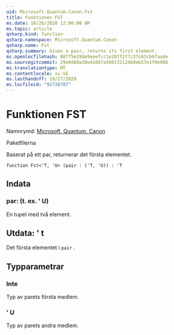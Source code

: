 ```yaml
---
uid: Microsoft.Quantum.Canon.Fst
title: Funktionen FST
ms.date: 10/26/2020 12:00:00 AM
ms.topic: article
qsharp.kind: function
qsharp.namespace: Microsoft.Quantum.Canon
qsharp.name: Fst
qsharp.summary: Given a pair, returns its first element.
ms.openlocfilehash: 88ff5e29de9eeefcc1e207f277c37c63cb0faade
ms.sourcegitcommit: 29e0d88a30e4166fa580132124b0eb57e1f0e986
ms.translationtype: MT
ms.contentlocale: sv-SE
ms.lasthandoff: 10/27/2020
ms.locfileid: "92728707"
---
```

# <a name="fst-function"></a>Funktionen FST

Namnrymd: [Microsoft. Quantum. Canon](xref:Microsoft.Quantum.Canon)

Paketfilerna [](https://nuget.org/packages/)


Baserat på ett par, returnerar det första elementet.

```qsharp
function Fst<'T, 'U> (pair : ('T, 'U)) : 'T
```


## <a name="input"></a>Indata

### <a name="pair--tu"></a>par: (t. ex. ' U)

En tupel med två element.



## <a name="output--t"></a>Utdata: ' t

Det första elementet i `pair` .

## <a name="type-parameters"></a>Typparametrar

### <a name="t"></a>Inte

Typ av parets första medlem.
### <a name="u"></a>' U

Typ av parets andra medlem.